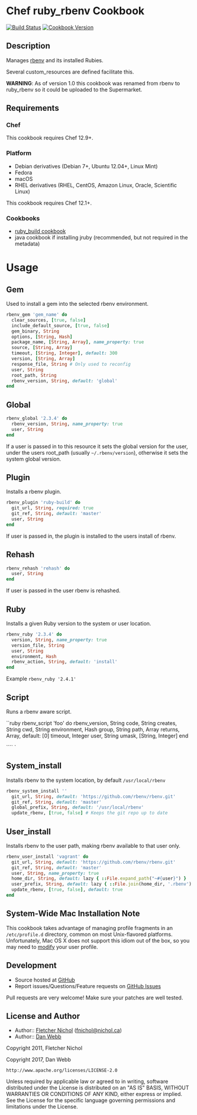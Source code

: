 # Chef ruby_rbenv Cookbook

[![Build Status](https://travis-ci.org/sous-chefs/ruby_rbenv.svg?branch=master)](https://travis-ci.org/sous-chefs/ruby_rbenv) [![Cookbook Version](https://img.shields.io/cookbook/v/ruby_rbenv.svg)](https://supermarket.chef.io/cookbooks/ruby_rbenv)

## Description

Manages [rbenv][rbenv_site] and its installed Rubies.

Several custom_resources are defined facilitate this.

**WARNING**: As of version 1.0 this cookbook was renamed from rbenv to ruby_rbenv so it could be uploaded to the Supermarket.

## Requirements

### Chef

This cookbook requires Chef 12.9+.

### Platform

- Debian derivatives (Debian 7+, Ubuntu 12.04+, Linux Mint)
- Fedora
- macOS
- RHEL derivatives (RHEL, CentOS, Amazon Linux, Oracle, Scientific Linux)

This cookbook requires Chef 12.1+.

### Cookbooks

- [ruby_build cookbook][ruby_build_cb]
- java cookbook if installing jruby (recommended, but not required in the metadata)

# Usage

## Gem

Used to install a gem into the selected rbenv environment.

```ruby
rbenv_gem 'gem_name' do
  clear_sources, [true, false]
  include_default_source, [true, false]
  gem_binary, String
  options, [String, Hash]
  package_name, [String, Array], name_property: true
  source, [String, Array]
  timeout, [String, Integer], default: 300
  version, [String, Array]
  response_file, String # Only used to reconfig
  user, String
  root_path, String
  rbenv_version, String, default: 'global'
end
```

## Global

```ruby
rbenv_global '2.3.4' do
  rbenv_version, String, name_property: true
  user, String
end
```

If a user is passed in to this resource it sets the global version for the user, under the users root_path (usually `~/.rbenv/version`), otherwise it sets the system global version.

## Plugin

Installs a rbenv plugin.

```ruby
rbenv_plugin 'ruby-build' do
  git_url, String, required: true
  git_ref, String, default: 'master'
  user, String
end
```

If user is passed in, the plugin is installed to the users install of rbenv.

## Rehash

```ruby
rbenv_rehash 'rehash' do
  user, String
end
```

If user is passed in the user rbenv is rehashed.

## Ruby

Installs a given Ruby version to the system or user location.

```ruby
rbenv_ruby '2.3.4' do
  version, String, name_property: true
  version_file, String
  user, String
  environment, Hash
  rbenv_action, String, default: 'install'
end
```

Example `rbenv_ruby '2.4.1'`

## Script

Runs a rbenv aware script.

``ruby rbenv_script 'foo' do rbenv_version, String code, String creates, String cwd, String environment, Hash group, String path, Array returns, Array, default: [0] timeout, Integer user, String umask, [String, Integer] end

```` `

## System_install

Installs rbenv to the system location, by default `/usr/local/rbenv`

```ruby
rbenv_system_install ''
  git_url, String, default: 'https://github.com/rbenv/rbenv.git'
  git_ref, String, default: 'master'
  global_prefix, String, default: '/usr/local/rbenv'
  update_rbenv, [true, false] # Keeps the git repo up to date
````

## User_install

Installs rbenv to the user path, making rbenv available to that user only.

```ruby
rbenv_user_install 'vagrant' do
  git_url, String, default: 'https://github.com/rbenv/rbenv.git'
  git_ref, String, default: 'master'
  user, String, name_property: true
  home_dir, String, default: lazy { ::File.expand_path("~#{user}") }
  user_prefix, String, default: lazy { ::File.join(home_dir, '.rbenv') }
  update_rbenv, [true, false], default: true
end
```

## System-Wide Mac Installation Note

This cookbook takes advantage of managing profile fragments in an `/etc/profile.d` directory, common on most Unix-flavored platforms. Unfortunately, Mac OS X does not support this idiom out of the box, so you may need to [modify][mac_profile_d] your user profile.

## Development

- Source hosted at [GitHub][repo]
- Report issues/Questions/Feature requests on [GitHub Issues][issues]

Pull requests are very welcome! Make sure your patches are well tested.

## License and Author

- Author:: [Fletcher Nichol][fnichol] ([fnichol@nichol.ca](mailto:fnichol@nichol.ca))
- Author:: [Dan Webb][damacus]

Copyright 2011, Fletcher Nichol

Copyright 2017, Dan Webb

```
http://www.apache.org/licenses/LICENSE-2.0
```

Unless required by applicable law or agreed to in writing, software distributed under the License is distributed on an "AS IS" BASIS, WITHOUT WARRANTIES OR CONDITIONS OF ANY KIND, either express or implied. See the License for the specific language governing permissions and limitations under the License.

[custom_resources]: https://docs.chef.io/custom_resources.html
[damacus]: https://github.com/damacus
[fnichol]: https://github.com/fnichol
[issues]: https://github.com/chef-rbenv/ruby-rbenv/issues
[mac_profile_d]: http://hints.macworld.com/article.php?story=20011221192012445
[rb_readme]: https://github.com/sstephenson/ruby-build#readme
[rbenv_site]: https://github.com/sstephenson/rbenv
[repo]: https://github.com/sous-chefs/ruby-rbenv
[ruby_build_cb]: https://supermarket.chef.io/cookbooks/ruby_build
